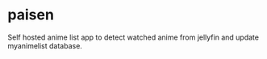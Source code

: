 # paisen

Self hosted anime list app to detect watched anime from jellyfin and update myanimelist database.
